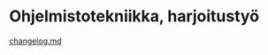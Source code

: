 # Ohjelmistotekniikka, harjoitustyö

[changelog.md](https://github.com/SaNi19/ot-harjoitustyo/blob/master/game-app/dokumentaatio/changelog.md)

